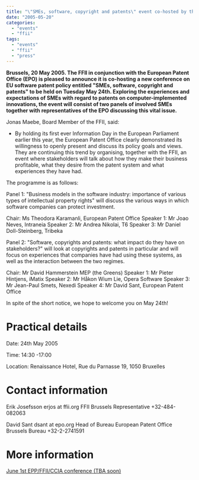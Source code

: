 ```yaml
---
title: "\"SMEs, software, copyright and patents\" event co-hosted by the EPO and the FFII on May 24th"
date: "2005-05-20"
categories: 
  - "events"
  - "ffii"
tags: 
  - "events"
  - "ffii"
  - "press"
---
```


**Brussels, 20 May 2005. The FFII in conjunction with the European Patent Office (EPO) is pleased to announce it is co-hosting a new conference on EU software patent policy entitled "SMEs, software, copyright and patents" to be held on Tuesday May 24th. Exploring the experiences and expectations of SMEs with regard to patents on computer-implemented innovations, the event will consist of two panels of involved SMEs together with representatives of the EPO discussing this vital issue.**

Jonas Maebe, Board Member of the FFII, said:

- By holding its first ever Information Day in the European Parliament earlier this year, the European Patent Office clearly demonstrated its willingness to openly present and discuss its policy goals and views. They are continuing this trend by organising, together with the FFII, an event where stakeholders will talk about how they make their business profitable, what they desire from the patent system and what experiences they have had.

The programme is as follows:

Panel 1: "Business models in the software industry: importance of various types of intellectual property rights" will discuss the various ways in which software companies can protect investment.

Chair: Ms Theodora Karamanli, European Patent Office Speaker 1: Mr Joao Neves, Intraneia Speaker 2: Mr Andrea Nikolai, T6 Speaker 3: Mr Daniel Doll-Steinberg, Tribeka

Panel 2: "Software, copyrights and patents: what impact do they have on stakeholders?" will look at copyrights and patents in particular and will focus on experiences that companies have had using these systems, as well as the interaction between the two regimes.

Chair: Mr David Hammerstein MEP (the Greens) Speaker 1: Mr Pieter Hintjens, iMatix Speaker 2: Mr Håkon Wium Lie, Opera Software Speaker 3: Mr Jean-Paul Smets, Nexedi Speaker 4: Mr David Sant, European Patent Office

In spite of the short notice, we hope to welcome you on May 24th!

# Practical details

Date: 24th May 2005

Time: 14:30 -17:00

Location: Renaissance Hotel, Rue du Parnasse 19, 1050 Bruxelles

# Contact information

Erik Josefsson erjos at ffii.org FFII Brussels Representative +32-484-082063

David Sant dsant at epo.org Head of Bureau European Patent Office Brussels Bureau +32-2-2741591

# More information

[June 1st EPP/FFII/CCIA conference (TBA soon)](http://swpat.ffii.org/events/2005/bxl0601/)
